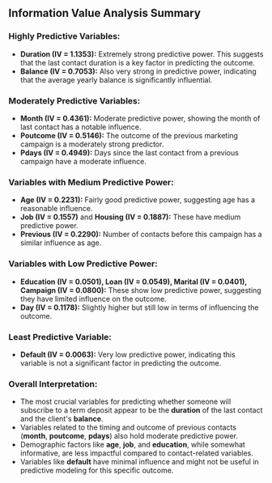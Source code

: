 ## Information Value Analysis Summary

### Highly Predictive Variables:
- **Duration (IV = 1.1353):** Extremely strong predictive power. This suggests that the last contact duration is a key factor in predicting the outcome.
- **Balance (IV = 0.7053):** Also very strong in predictive power, indicating that the average yearly balance is significantly influential.

### Moderately Predictive Variables:
- **Month (IV = 0.4361):** Moderate predictive power, showing the month of last contact has a notable influence.
- **Poutcome (IV = 0.5146):** The outcome of the previous marketing campaign is a moderately strong predictor.
- **Pdays (IV = 0.4949):** Days since the last contact from a previous campaign have a moderate influence.

### Variables with Medium Predictive Power:
- **Age (IV = 0.2231):** Fairly good predictive power, suggesting age has a reasonable influence.
- **Job (IV = 0.1557)** and **Housing (IV = 0.1887):** These have medium predictive power.
- **Previous (IV = 0.2290):** Number of contacts before this campaign has a similar influence as age.

### Variables with Low Predictive Power:
- **Education (IV = 0.0501), Loan (IV = 0.0549), Marital (IV = 0.0401), Campaign (IV = 0.0800):** These show low predictive power, suggesting they have limited influence on the outcome.
- **Day (IV = 0.1178):** Slightly higher but still low in terms of influencing the outcome.

### Least Predictive Variable:
- **Default (IV = 0.0063):** Very low predictive power, indicating this variable is not a significant factor in predicting the outcome.

### Overall Interpretation:
- The most crucial variables for predicting whether someone will subscribe to a term deposit appear to be the **duration** of the last contact and the client's **balance**.
- Variables related to the timing and outcome of previous contacts (**month**, **poutcome**, **pdays**) also hold moderate predictive power.
- Demographic factors like **age**, **job**, and **education**, while somewhat informative, are less impactful compared to contact-related variables.
- Variables like **default** have minimal influence and might not be useful in predictive modeling for this specific outcome.

